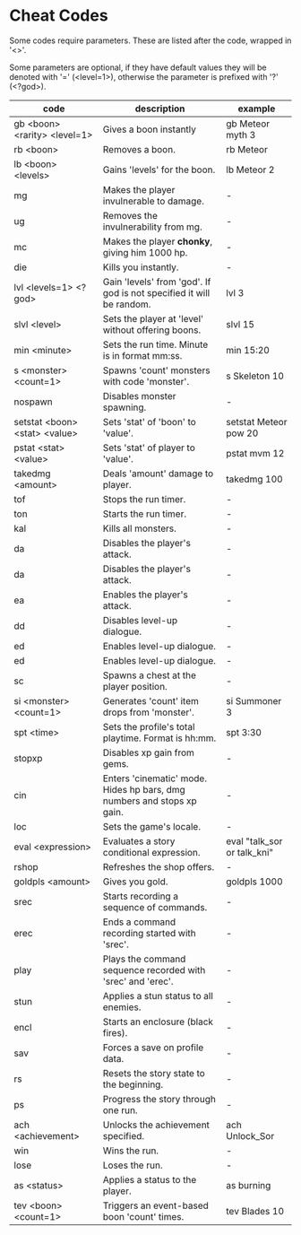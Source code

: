 # Cheat Codes

Some codes require parameters. These are listed after the code, wrapped in '<>'.

Some parameters are optional, if they have default values they will be denoted with '=' (<level=1>), otherwise the parameter is prefixed with '?' (<?god>).

| code                             | description                                                            | example                     | 
|----------------------------------|------------------------------------------------------------------------|-----------------------------|
| gb \<boon> \<rarity> \<level=1>  | Gives a boon instantly                                                 | gb Meteor myth 3            | 
| rb \<boon>                       | Removes a boon.                                                        | rb Meteor                   | 
| lb \<boon> \<levels>             | Gains 'levels' for the boon.                                           | lb Meteor 2                 | 
| mg                               | Makes the player invulnerable to damage.                               | -                           | 
| ug                               | Removes the invulnerability from mg.                                   | -                           | 
| mc                               | Makes the player **chonky**, giving him 1000 hp.                       | -                           | 
| die                              | Kills you instantly.                                                   | -                           | 
| lvl \<levels=1> \<?god>          | Gain 'levels' from 'god'. If god is not specified it will be random.   | lvl 3                       | 
| slvl \<level>                    | Sets the player at 'level' without offering boons.                     | slvl 15                     | 
| min \<minute>                    | Sets the run time. Minute is in format mm:ss.                          | min 15:20                   | 
| s \<monster> \<count=1>          | Spawns 'count' monsters with code 'monster'.                           | s Skeleton 10               | 
| nospawn                          | Disables monster spawning.                                             | -                           | 
| setstat \<boon> \<stat> \<value> | Sets 'stat' of 'boon' to 'value'.                                      | setstat Meteor pow 20       | 
| pstat \<stat> \<value>           | Sets 'stat' of player to 'value'.                                      | pstat mvm 12                | 
| takedmg \<amount>                | Deals 'amount' damage to player.                                       | takedmg 100                 | 
| tof                              | Stops the run timer.                                                   | -                           | 
| ton                              | Starts the run timer.                                                  | -                           | 
| kal                              | Kills all monsters.                                                    | -                           | 
| da                               | Disables the player's attack.                                          | -                           | 
| da                               | Disables the player's attack.                                          | -                           | 
| ea                               | Enables the player's attack.                                           | -                           | 
| dd                               | Disables level-up dialogue.                                            | -                           | 
| ed                               | Enables level-up dialogue.                                             | -                           | 
| ed                               | Enables level-up dialogue.                                             | -                           | 
| sc                               | Spawns a chest at the player position.                                 | -                           | 
| si \<monster> \<count=1>         | Generates 'count' item drops from 'monster'.                           | si Summoner 3               | 
| spt \<time>                      | Sets the profile's total playtime. Format is hh:mm.                    | spt 3:30                    | 
| stopxp                           | Disables xp gain from gems.                                            | -                           | 
| cin                              | Enters 'cinematic' mode. Hides hp bars, dmg numbers and stops xp gain. | -                           | 
| loc                              | Sets the game's locale.                                                | -                           | 
| eval \<expression>               | Evaluates a story conditional expression.                              | eval "talk_sor or talk_kni" | 
| rshop                            | Refreshes the shop offers.                                             | -                           | 
| goldpls \<amount>                | Gives you gold.                                                        | goldpls 1000                | 
| srec                             | Starts recording a sequence of commands.                               | -                           | 
| erec                             | Ends a command recording started with 'srec'.                          | -                           | 
| play                             | Plays the command sequence recorded with 'srec' and 'erec'.            | -                           | 
| stun                             | Applies a stun status to all enemies.                                  | -                           | 
| encl                             | Starts an enclosure (black fires).                                     | -                           | 
| sav                              | Forces a save on profile data.                                         | -                           | 
| rs                               | Resets the story state to the beginning.                               | -                           | 
| ps                               | Progress the story through one run.                                    | -                           | 
| ach \<achievement>               | Unlocks the achievement specified.                                     | ach Unlock_Sor              | 
| win                              | Wins the run.                                                          | -                           | 
| lose                             | Loses the run.                                                         | -                           | 
| as \<status>                     | Applies a status to the player.                                        | as burning                  | 
| tev \<boon> \<count=1>           | Triggers an event-based boon 'count' times.                            | tev Blades 10               | 
